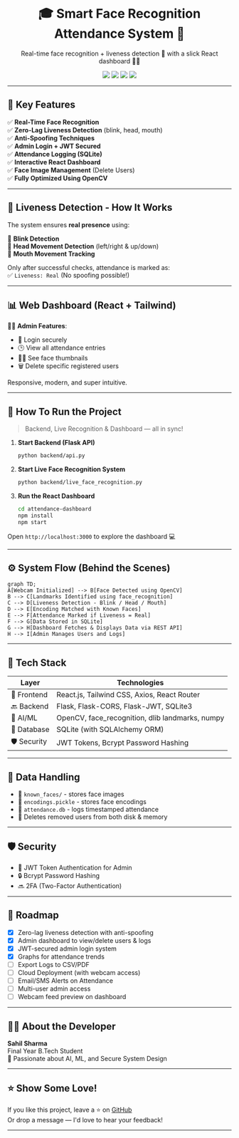 <h1 align="center">🎓 Smart Face Recognition Attendance System 🎥</h1>

<p align="center">
  Real-time face recognition + liveness detection 🔐 with a slick React dashboard 🧑‍💻  
</p>

<p align="center">
  <img src="https://img.shields.io/badge/AI-Powered-blue" />
  <img src="https://img.shields.io/badge/Real--Time-Zero%20Lag-green" />
  <img src="https://img.shields.io/badge/Liveness%20Detection-Enabled-brightgreen" />
  <img src="https://img.shields.io/badge/Secure-Admin%20Auth-orange" />
</p>

---

## 🚀 Key Features

✅ **Real-Time Face Recognition**  
✅ **Zero-Lag Liveness Detection** (blink, head, mouth)  
✅ **Anti-Spoofing Techniques**  
✅ **Admin Login + JWT Secured**  
✅ **Attendance Logging (SQLite)**  
✅ **Interactive React Dashboard**  
✅ **Face Image Management** (Delete Users)  
✅ **Fully Optimized Using OpenCV**  

---

## 🧠 Liveness Detection - How It Works

The system ensures **real presence** using:

🔹 **Blink Detection**  
🔹 **Head Movement Detection** (left/right & up/down)  
🔹 **Mouth Movement Tracking**

Only after successful checks, attendance is marked as:  
✅ `Liveness: Real` (No spoofing possible!)

---

## 📊 Web Dashboard (React + Tailwind)

👨‍💼 **Admin Features**:
- 🔐 Login securely
- 🕒 View all attendance entries
- 🧍‍♂️ See face thumbnails
- 🗑️ Delete specific registered users

Responsive, modern, and super intuitive.

---

## 📸 How To Run the Project

> Backend, Live Recognition & Dashboard — all in sync!

1. **Start Backend (Flask API)**  
   ```bash
   python backend/api.py
   ```

2. **Start Live Face Recognition System**  
   ```bash
   python backend/live_face_recognition.py
   ```

3. **Run the React Dashboard**  
   ```bash
   cd attendance-dashboard
   npm install
   npm start
   ```

Open `http://localhost:3000` to explore the dashboard 💻

---

## ⚙️ System Flow (Behind the Scenes)

```mermaid
graph TD;
A[Webcam Initialized] --> B[Face Detected using OpenCV]
B --> C[Landmarks Identified using face_recognition]
C --> D[Liveness Detection - Blink / Head / Mouth]
D --> E[Encoding Matched with Known Faces]
E --> F[Attendance Marked if Liveness = Real]
F --> G[Data Stored in SQLite]
G --> H[Dashboard Fetches & Displays Data via REST API]
H --> I[Admin Manages Users and Logs]
```

---

## 🧩 Tech Stack

| Layer     | Technologies |
|-----------|--------------|
| 🎨 Frontend | React.js, Tailwind CSS, Axios, React Router |
| 🔙 Backend | Flask, Flask-CORS, Flask-JWT, SQLite3 |
| 🧠 AI/ML   | OpenCV, face_recognition, dlib landmarks, numpy |
| 💾 Database | SQLite (with SQLAlchemy ORM) |
| 🛡️ Security | JWT Tokens, Bcrypt Password Hashing |

---

## 📁 Data Handling

- 📂 `known_faces/` - stores face images  
- 🧠 `encodings.pickle` - stores face encodings  
- 📄 `attendance.db` - logs timestamped attendance  
- 🧼 Deletes removed users from both disk & memory

---

## 🛡️ Security

- 🔐 JWT Token Authentication for Admin
- 🔒 Bcrypt Password Hashing
- 🔜 2FA (Two-Factor Authentication)

---

## 📌 Roadmap

- [x] Zero-lag liveness detection with anti-spoofing
- [x] Admin dashboard to view/delete users & logs
- [x] JWT-secured admin login system
- [x] Graphs for attendance trends
- [ ] Export Logs to CSV/PDF
- [ ] Cloud Deployment (with webcam access)
- [ ] Email/SMS Alerts on Attendance
- [ ] Multi-user admin access
- [ ] Webcam feed preview on dashboard

---

## 👨‍🎓 About the Developer

**Sahil Sharma**  
Final Year B.Tech Student  
🎯 Passionate about AI, ML, and Secure System Design

---

## ⭐️ Show Some Love!

If you like this project, leave a ⭐ on [GitHub](#)  
Or drop a message — I'd love to hear your feedback!

---